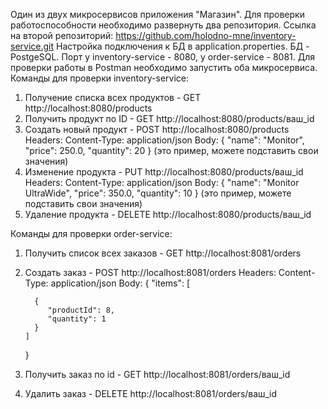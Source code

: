 Один из двух микросервисов приложения "Магазин". Для проверки работоспособности необходимо развернуть два репозитория. Ссылка на второй репозиторий: https://github.com/holodno-mne/inventory-service.git
Настройка подключения к БД в application.properties. БД - PostgeSQL. 
Порт у inventory-service - 8080, у order-service - 8081.
Для проверки работы в Postman необходимо запустить оба микросервиса.
Команды для проверки inventory-service:
1. Получение списка всех продуктов - GET http://localhost:8080/products
2. Получить продукт по ID - GET http://localhost:8080/products/ваш_id
3. Создать новый продукт - POST http://localhost:8080/products
   Headers:
     Content-Type: application/json
   Body:
    {
      "name": "Monitor",
      "price": 250.0,
      "quantity": 20
    }
   (это пример, можете подставить свои значения)
5. Изменение продукта - PUT http://localhost:8080/products/ваш_id
   Headers:
     Content-Type: application/json
   Body:
     {
       "name": "Monitor UltraWide",
       "price": 350.0,
       "quantity": 10
     }
   (это пример, можете подставить свои значения)
7. Удаление продукта - DELETE http://localhost:8080/products/ваш_id
   
Команды для проверки order-service:
1. Получить список всех заказов - GET http://localhost:8081/orders
2. Создать заказ - POST http://localhost:8081/orders
   Headers:
     Content-Type: application/json
   Body:
     {
       "items": [
   
         {
            "productId": 8,
            "quantity": 1
         }
       ]
     }
   
4. Получить заказ по id - GET http://localhost:8081/orders/ваш_id
5. Удалить заказ - DELETE http://localhost:8081/orders/ваш_id

   
